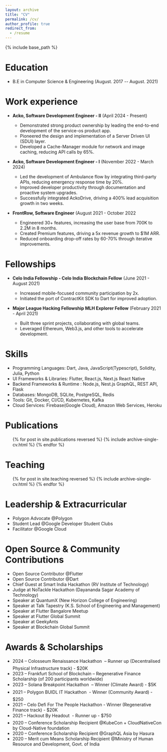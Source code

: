 ```yaml
---
layout: archive
title: "CV"
permalink: /cv/
author_profile: true
redirect_from:
  - /resume
---
```


{% include base_path %}

Education
======
* B.E in Computer Science & Engineering (August. 2017 -- August. 2021)

Work experience
======
* **Acko, Software Development Engineer - II** (April 2024 - Present)
  * Demonstrated strong product ownership by leading the end-to-end development of the service-os product app.
  *  Pioneered the design and implementation of a Server Driven UI (SDUI) layer.
  *  Developed a Cache-Manager module for network and image caching, reducing API calls by 65%.

* **Acko, Software Development Engineer - I** (November 2022 - March 2024)
  * Led the development of Ambulance flow by integrating third-party APIs, reducing emergency response time by 20%.
  * Improved developer productivity through documentation and proactive system upgrades.
  * Successfully integrated AckoDrive, driving a 400% lead acquisition growth in two weeks.

* **FrontRow, Software Engineer** (August 2021 - October 2022
  * Engineered 30+ features, increasing the user base from 700K to 2.2M in 8 months.
  * Created Premium features, driving a 5x revenue growth to $1M ARR.
  * Reduced onboarding drop-off rates by 60-70% through iterative improvements.

Fellowships
======
* **Celo India Fellowship - Celo India Blockchain Fellow** (June 2021 - August 2021)
  * Increased mobile-focused community participation by 2x.
  * Initiated the port of ContractKit SDK to Dart for improved adoption.

* **Major League Hacking Fellowship MLH Explorer Fellow** (February 2021 - April 2021)
  * Built three sprint projects, collaborating with global teams.
  * Leveraged Ethereum, Web3.js, and other tools to accelerate development.


Skills
======
* Programming Languages: Dart, Java, JavaScript(Typescript), Solidity, Julia, Python
* UI Frameworks & Libraries: Flutter, React.js, Next.js React Native
* Backend Frameworks & Runtime : Node.js, Nest.js GraphQL, REST API, Flask
* Databases: MongoDB, SQLite, PostgreSQL, Redis
* Tools: Git, Docker, CI/CD, Kubernetes, Kafka
* Cloud Services: Firebase(Google Cloud), Amazon Web Services, Heroku

Publications
======
  <ul>{% for post in site.publications reversed %}
    {% include archive-single-cv.html %}
  {% endfor %}</ul>

Teaching
======
  <ul>{% for post in site.teaching reversed %}
    {% include archive-single-cv.html %}
  {% endfor %}</ul>
  
Leadership & Extracurricular
======
* Polygon Advocate @Polygon 
* Student Lead @Google Developer Student Clubs
* Facilitator @Google Cloud

Open Source & Community Contributions
======
* Open Source Contributor @Flutter
* Open Source Contributor @Dart
* Chief Guest at Smart India Hackathon (RV Institute of Technology)
* Judge at NoTackle Hackathon (Dayananda Sagar Academy of Technology)
* Speaker at QuantumX (New Horizon College of Engineering)
* Speaker at Talk Tapestry (K.S. School of Engineering and Management)
* Speaker at Flutter Bangalore Meetup
* Speaker at Flutter Global Summit
* Speaker at GeekyAnts
* Speaker at Blockchain Global Summit

Awards & Scholarships
======
* 2024 – Colosseum Renaissance Hackathon  – Runner up (Decentralised Physical Infrastructure track) - $20K
* 2023 – Frankfurt School of Blockchain  – Regenerative Finance Scholarship (of 200 participants worldwide)
* 2023 – Solana Breakpoint Hackathon  – Winner (Climate Award) - $5K
* 2021 – Polygon BUIDL IT Hackathon  - Winner (Community Award) - $250
* 2021 – Celo Defi For The People Hackathon - Winner (Regenerative Finance track) - $20K
* 2021 – Hackout By Headout  - Runner up - $750
* 2020 – Conference Scholarship Recipient @KubeCon + CloudNativeCon by Cloud-Native foundation
* 2020 – Conference Scholarship Recipient @GraphQL Asia by Hasura
* 2020 – Merit cum Means Scholarship Recipient @Ministry of Human Resource and Development, Govt. of India